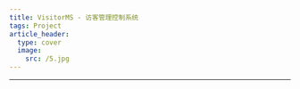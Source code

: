 ```yaml
---
title: VisitorMS - 访客管理控制系统
tags: Project
article_header:
  type: cover
  image:
    src: /5.jpg
---
```






------







































































































































































